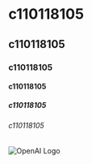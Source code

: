 # c110118105
## c110118105
### c110118105
#### c110118105
##### c110118105
###### c110118105

![OpenAI Logo]([C:\Users\kevin\Desktop\高科.png](https://www.nkust.edu.tw/var/file/0/1000/img/513/182513897.png)https://www.nkust.edu.tw/var/file/0/1000/img/513/182513897.png)
